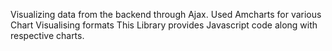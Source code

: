 Visualizing data from the backend through Ajax.
Used Amcharts for various Chart Visualising formats
This Library provides Javascript code along with respective charts.
